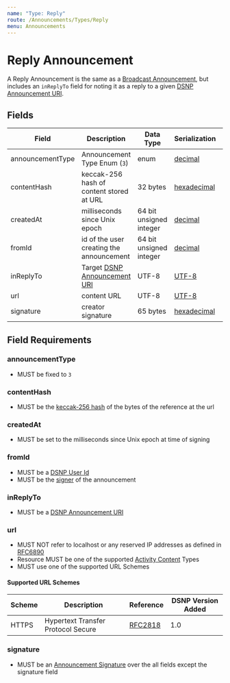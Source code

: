 ```yaml
---
name: "Type: Reply"
route: /Announcements/Types/Reply
menu: Announcements
---
```


# Reply Announcement

A Reply Announcement is the same as a [Broadcast Announcement](/Announcements/Types/Broadcast),
but includes an `inReplyTo` field for noting it as a reply to a given [DSNP Announcement URI](/Identifiers#dsnp-announcement-uri).

## Fields

| Field | Description | Data Type | Serialization | Parquet Type | Bloom Filter |
| ----- | ----------- | --------- | ------------- | ------------ | ------------ |
| announcementType | Announcement Type Enum (`3`) | enum | [decimal](/Announcements/Overview#decimal) | `INT32` | no |
| contentHash | keccak-256 hash of content stored at URL | 32 bytes | [hexadecimal](/Announcements/Overview#hexadecimal) | `BYTE_ARRAY` | YES
| createdAt | milliseconds since Unix epoch | 64 bit unsigned integer | [decimal](/Announcements/Overview#decimal) | `UINT_64` | no
| fromId | id of the user creating the announcement | 64 bit unsigned integer | [decimal](/Announcements/Overview#decimal) | `UINT_64` | YES
| inReplyTo | Target [DSNP Announcement URI](/Identifiers#dsnp-announcement-uri) | UTF-8 | [UTF-8](https://datatracker.ietf.org/doc/html/rfc3629) | `UTF8` | YES
| url | content URL | UTF-8 | [UTF-8](https://datatracker.ietf.org/doc/html/rfc3629) | `UTF8` | no
| signature | creator signature | 65 bytes | [hexadecimal](/Announcements/Overview#hexadecimal) | `BYTE_ARRAY` | no

## Field Requirements

### announcementType

- MUST be fixed to `3`

### contentHash

- MUST be the [keccak-256 hash](https://keccak.team/files/Keccak-submission-3.pdf) of the bytes of the reference at the url

### createdAt

- MUST be set to the milliseconds since Unix epoch at time of signing

### fromId

- MUST be a [DSNP User Id](/Identifiers#dsnp-user-id)
- MUST be the [signer](/Announcements/Signatures) of the announcement

### inReplyTo

- MUST be a [DSNP Announcement URI](/Identifiers#dsnp-announcement-uri)

### url

- MUST NOT refer to localhost or any reserved IP addresses as defined in [RFC6890](https://datatracker.ietf.org/doc/html/rfc6890)
- Resource MUST be one of the supported [Activity Content](/ActivityContent/Overview) Types
- MUST use one of the supported URL Schemes

#### Supported URL Schemes

| Scheme | Description | Reference | DSNP Version Added |
| ------ |------------ | --------- | ------------------ |
| HTTPS | Hypertext Transfer Protocol Secure | [RFC2818](https://datatracker.ietf.org/doc/html/rfc2818) | 1.0 |

### signature

- MUST be an [Announcement Signature](/Announcements/Signatures) over the all fields except the signature field
